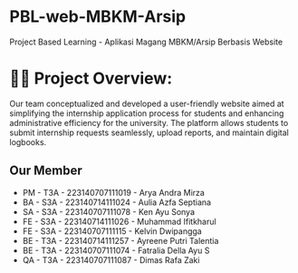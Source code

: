 
# PBL-web-MBKM-Arsip

Project Based Learning - Aplikasi Magang MBKM/Arsip Berbasis Website

# 👨‍💻 Project Overview:
Our team conceptualized and developed a user-friendly website aimed at simplifying the internship application process for students and enhancing administrative efficiency for the university. The platform allows students to submit internship requests seamlessly, upload reports, and maintain digital logbooks.

## Our Member

- PM - T3A - 223140707111019 - Arya Andra Mirza
- BA - S3A - 223140714111024 - Aulia Azfa Septiana
- SA - S3A - 223140707111078 - Ken Ayu Sonya
- FE - S3A - 223140714111026 - Muhammad Ifitkharul
- FE - S3A - 223140707111115 - Kelvin Dwipangga
- BE - T3A - 223140714111257 - Ayreene Putri Talentia
- BE - T3A - 223140707111074 - Fatralia Della Ayu S
- QA - T3A - 223140707111087 - Dimas Rafa Zaki


